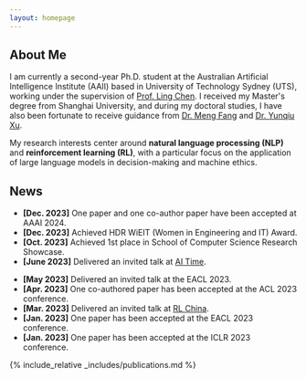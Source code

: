 ```yaml
---
layout: homepage
---
```


## About Me

I am currently a second-year Ph.D. student at the Australian Artificial Intelligence Institute (AAII) based in University of Technology Sydney (UTS), working under the supervision of [Prof. Ling Chen](https://profiles.uts.edu.au/Ling.Chen). 
I received my Master's degree from Shanghai University, and during my doctoral studies, I have also been fortunate to receive guidance from [Dr. Meng Fang](https://mengf1.github.io/) and [Dr. Yunqiu Xu](https://www.linkedin.com/in/yunqiu-xu-53052ab4/).
 

My research interests center around **natural language processing (NLP)** and **reinforcement learning (RL)**, with a particular focus on the application of large language models in decision-making and machine ethics.



## News
- **[Dec. 2023]** One paper and one co-author paper have been accepted at AAAI 2024.
- **[Dec. 2023]** Achieved HDR WiEIT (Women in Engineering and IT) Award.
- **[Oct. 2023]** Achieved 1st place in School of Computer Science Research Showcase.
- **[June 2023]** Delivered an invited talk at [AI Time](https://www.aitime.cn/).
<!-- - **[May 2023]** Nominated for the Google PhD Fellowship. -->
- **[May 2023]** Delivered an invited talk at the EACL 2023.
- **[Apr. 2023]** One co-authored paper has been accepted at the ACL 2023 conference.
- **[Mar. 2023]** Delivered an invited talk at [RL China](http://rlchina.org/).
- **[Jan. 2023]** One paper has been accepted at the EACL 2023 conference.
- **[Jan. 2023]** One paper has been accepted at the ICLR 2023 conference.


{% include_relative _includes/publications.md %}

<!-- {% include_relative _includes/services.md %} -->

<!-- ## Selected Awards
- **[June 2021]** Outstanding Graduate Award (Master)
- **[Oct. 2020]** China National Scholarship for Postgraduate Studies
- **[Oct. 2020]** First Prize Postgraduate Scholarship
- **[Sep. 2020]** National Second Prize in China Postgraduate Mathematical Contest in Modeling
- **[Dec. 2019]** Second Prize in the Quantitative Investment Strategy Competition
- **[Oct. 2019]** Second Prize Postgraduate Scholarship
<!-- - **[Sep. 2019]** National Third Prize in China Postgraduate Mathematical Contest in Modeling -->
<!-- - **[Oct. 2018]** First Prize Postgraduate Scholarship
- **[June 2018]** Outstanding Graduate Award (Bachelor)
- **[June 2018]** Excellent Graduation Thesis Award (Bachelor)
- **[June 2017]** First Prize Undergraduate Scholarship --> 
